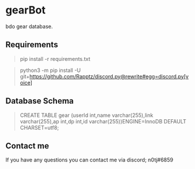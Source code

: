 # gearBot
bdo gear database.


## Requirements

> pip install -r requirements.txt

> python3 -m pip install -U git+https://github.com/Rapptz/discord.py@rewrite#egg=discord.py[voice]


## Database Schema

> CREATE TABLE gear (userId int,name varchar(255),link varchar(255),ap int,dp int,id varchar(255))ENGINE=InnoDB DEFAULT CHARSET=utf8;

## Contact me
If you have any questions you can contact me via discord; n0tj#6859 